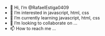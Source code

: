 - 👋 Hi, I’m @RafaelEstiga0409
- 👀 I’m interested in javascript, html, css
- 🌱 I’m currently learning  javascript, html, css
- 💞️ I’m looking to collaborate on ...
- 📫 How to reach me ...

<!---
RafaelEstiga0409/RafaelEstiga0409 is a ✨ special ✨ repository because its `README.md` (this file) appears on your GitHub profile.
You can click the Preview link to take a look at your changes.
--->
